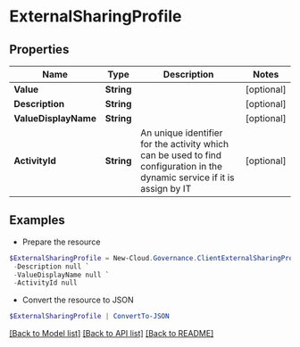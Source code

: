 # ExternalSharingProfile
## Properties

Name | Type | Description | Notes
------------ | ------------- | ------------- | -------------
**Value** | **String** |  | [optional] 
**Description** | **String** |  | [optional] 
**ValueDisplayName** | **String** |  | [optional] 
**ActivityId** | **String** | An unique identifier for the activity which can be used to find configuration in the dynamic service if it is assign by IT | [optional] 

## Examples

- Prepare the resource
```powershell
$ExternalSharingProfile = New-Cloud.Governance.ClientExternalSharingProfile  -Value null `
 -Description null `
 -ValueDisplayName null `
 -ActivityId null
```

- Convert the resource to JSON
```powershell
$ExternalSharingProfile | ConvertTo-JSON
```

[[Back to Model list]](../README.md#documentation-for-models) [[Back to API list]](../README.md#documentation-for-api-endpoints) [[Back to README]](../README.md)

